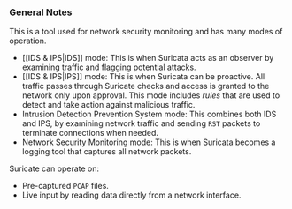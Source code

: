 ### General Notes

This is a tool used for network security monitoring and has many modes of operation.
- [[IDS & IPS|IDS]] mode: This is when Suricata acts as an observer by examining traffic and flagging potential attacks.
- [[IDS & IPS|IPS]] mode: This is when Suricata can be proactive. All traffic passes through Suricate checks and access is granted to the network only upon approval. This mode includes _rules_ that are used to detect and take action against malicious traffic.
- Intrusion Detection Prevention System mode: This combines both IDS and IPS, by examining network traffic and sending `RST` packets to terminate connections when needed.
- Network Security Monitoring mode: This is when Suricata becomes a logging tool that captures all network packets.

Suricate can operate on:
- Pre-captured `PCAP` files.
- Live input by reading data directly from a network interface. 
